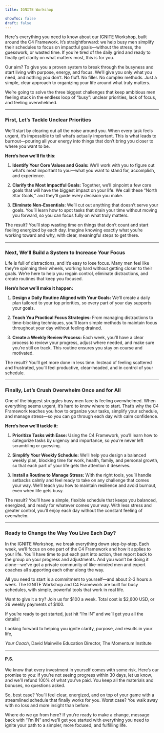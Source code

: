 ```yaml
---
title: IGNITE Workshop

showToc: false
draft: false
---
```


Here's everything you need to know about our IGNITE Workshop, built around the C4 Framework. It’s straightforward: we help busy men simplify their schedules to focus on impactful goals—without the stress, the guesswork, or wasted time. If you’re tired of the daily grind and ready to finally get clarity on what matters most, this is for you.

Our aim? To give you a proven system to break through the busyness and start living with purpose, energy, and focus. We’ll give you only what you need, and nothing you don’t. No fluff. No filler. No complex methods. Just a simple, clear approach to organizing your life around what truly matters.

We’re going to solve the three biggest challenges that keep ambitious men feeling stuck in the endless loop of “busy”: unclear priorities, lack of focus, and feeling overwhelmed.

---

### First, Let’s Tackle Unclear Priorities

We’ll start by clearing out all the noise around you. When every task feels urgent, it’s impossible to tell what’s actually important. This is what leads to burnout—pouring all your energy into things that don’t bring you closer to where you want to be.

**Here’s how we’ll fix this:**

1. **Identify Your Core Values and Goals:** We’ll work with you to figure out what’s most important to you—what you want to stand for, accomplish, and experience.
   
2. **Clarify the Most Impactful Goals:** Together, we’ll pinpoint a few core goals that will have the biggest impact on your life. We call these “North Star Goals,” and they’ll guide every decision you make.

3. **Eliminate Non-Essentials:** We’ll cut out anything that doesn’t serve your goals. You’ll learn how to spot tasks that drain your time without moving you forward, so you can focus fully on what truly matters.

The result? You’ll stop wasting time on things that don’t count and start feeling energized by each day. Imagine knowing exactly what you’re working toward and why, with clear, meaningful steps to get there.

---

### Next, We’ll Build a System to Increase Your Focus

Life is full of distractions, and it’s easy to lose focus. Many men feel like they’re spinning their wheels, working hard without getting closer to their goals. We’re here to help you regain control, eliminate distractions, and create routines that keep you focused.

**Here’s how we’ll make it happen:**

1. **Design a Daily Routine Aligned with Your Goals:** We’ll create a daily plan tailored to your top priorities, so every part of your day supports your goals.

2. **Teach You Practical Focus Strategies:** From managing distractions to time-blocking techniques, you’ll learn simple methods to maintain focus throughout your day without feeling drained.

3. **Create a Weekly Review Process:** Each week, you’ll have a clear process to review your progress, adjust where needed, and make sure you’re still on track. This routine ensures you stay on course and motivated.

The result? You’ll get more done in less time. Instead of feeling scattered and frustrated, you’ll feel productive, clear-headed, and in control of your schedule.

---

### Finally, Let’s Crush Overwhelm Once and for All

One of the biggest struggles busy men face is feeling overwhelmed. When everything seems urgent, it’s hard to know where to start. That’s why the C4 Framework teaches you how to organize your tasks, simplify your schedule, and manage stress—so you can go through each day with calm confidence.

**Here’s how we’ll tackle it:**

1. **Prioritize Tasks with Ease:** Using the C4 Framework, you’ll learn how to categorize tasks by urgency and importance, so you’re never left scrambling or guessing.

2. **Simplify Your Weekly Schedule:** We’ll help you design a balanced weekly plan, blocking time for work, health, family, and personal growth, so that each part of your life gets the attention it deserves.

3. **Install a Routine to Manage Stress:** With the right tools, you’ll handle setbacks calmly and feel ready to take on any challenge that comes your way. We’ll teach you how to maintain resilience and avoid burnout, even when life gets busy.

The result? You’ll have a simple, flexible schedule that keeps you balanced, energized, and ready for whatever comes your way. With less stress and greater control, you’ll enjoy each day without the constant feeling of overwhelm.

---

### Ready to Change the Way You Live Each Day?

In the IGNITE Workshop, we break everything down step-by-step. Each week, we’ll focus on one part of the C4 Framework and how it applies to your life. You’ll have time to put each part into action, then report back to the group on your progress and adjustments. And you won’t be doing it alone—we’ve got a private community of like-minded men and expert coaches all supporting each other along the way.

All you need to start is a commitment to yourself—and about 2-3 hours a week. The IGNITE Workshop and C4 Framework are built for busy schedules, with simple, powerful tools that work in real life.

Want to give it a try? Join us for $100 a week. Total cost is $2,600 USD, or 26 weekly payments of $100.

If you’re ready to get started, just hit “I’m IN” and we’ll get you all the details!

Looking forward to helping you ignite clarity, purpose, and results in your life,

*Your Coach*,
David Mainville
Education Director, The Momentum Institute

---

#### P.S.

We know that every investment in yourself comes with some risk. Here’s our promise to you: if you’re not seeing progress within 30 days, let us know, and we’ll refund 100% of what you’ve paid. You keep all the materials and bonuses, no questions asked.

So, best case? You’ll feel clear, energized, and on top of your game with a streamlined schedule that finally works for you. Worst case? You walk away with no loss and more insight than before.

Where do we go from here? If you’re ready to make a change, message back with “I’m IN” and we’ll get you started with everything you need to ignite your path to a simpler, more focused, and fulfilling life.
